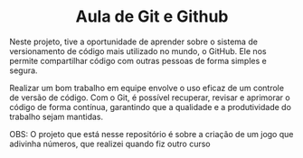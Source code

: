 <h1 align="center">Aula de Git e Github</h1>
<p>Neste projeto, tive a oportunidade de aprender sobre o sistema de versionamento de código mais utilizado no mundo, o GitHub. Ele nos permite compartilhar código com outras pessoas de forma simples e segura.

<p>Realizar um bom trabalho em equipe envolve o uso eficaz de um controle de versão de código. Com o Git, é possível recuperar, revisar e aprimorar o código de forma contínua, garantindo que a qualidade e a produtividade do trabalho sejam mantidas.</p>
<p>OBS: O projeto que está nesse repositório é sobre a criação de um jogo que adivinha números, que realizei quando fiz outro curso</p>
